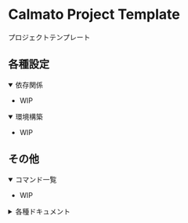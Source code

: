 # Calmato Project Template

プロジェクトテンプレート

## 各種設定

<!-- 使用するミドルウェア,言語のバージョン等記載 -->
<details open>
<summary>依存関係</summary>

* WIP
</details>

<!-- 環境構築手順を記載 -->
<details open>
<summary>環境構築</summary>

* WIP
</details>

## その他

<!-- Makefileとしてまとめたコマンドを記載 -->
<details open>
<summary>コマンド一覧</summary>

* WIP
</details>

<!-- docs配下のドキュメントをツリー型で記載 -->
<details>
<summary>各種ドキュメント</summary>

* [01_specification](./docs/01_specification/README.md)
* [02_design](./docs/02_design/README.md)
* [11_frontend](./docs/11_frontend/README.md)
  * [01_native](./docs/11_frontend/01_native/README.md)
    * [01_design](./docs/11_frontend/01_native/01_design/README.md)
    * [11_ios](./docs/11_frontend/01_native/11_ios/README.md)
    * [12_android](./docs/11_frontend/01_native/12_android/README.md)
  * [02_web](./docs/11_frontend/02_web/README.md)
    * [01_design](./docs/11_frontend/02_web/01_design/README.md)
* [12_backend](./docs/12_backend/README.md)
  * [01_design](./docs/12_backend/01_design/README.md)
  * [11_user](./docs/12_backend/11_user/README.md)
  * [21_swagger](./docs/12_backend/21_swagger/README.md)
* [13_database](./docs/13_database/README.md)
* [14_infrastructure](./docs/14_infrastructure/README.md)
  * [01_design](./docs/14_infrastructure/01_design/README.md)
  * [11_gcp](./docs/14_infrastructure/11_gcp/README.md)
  * [12_firebase](./docs/14_infrastructure/12_firebase/README.md)
  * [21_docker](./docs/14_infrastructure/21_docker/README.md)
  * [22_kubernetes](./docs/14_infrastructure/22_kubernetes/README.md)
  * [31_github-actions](./docs/14_infrastructure/31_github-actions/README.md)
  * [32_terraform](./docs/14_infrastructure/32_terraform/README.md)
* [99_other](./docs/99_other/README.md)
</details>
